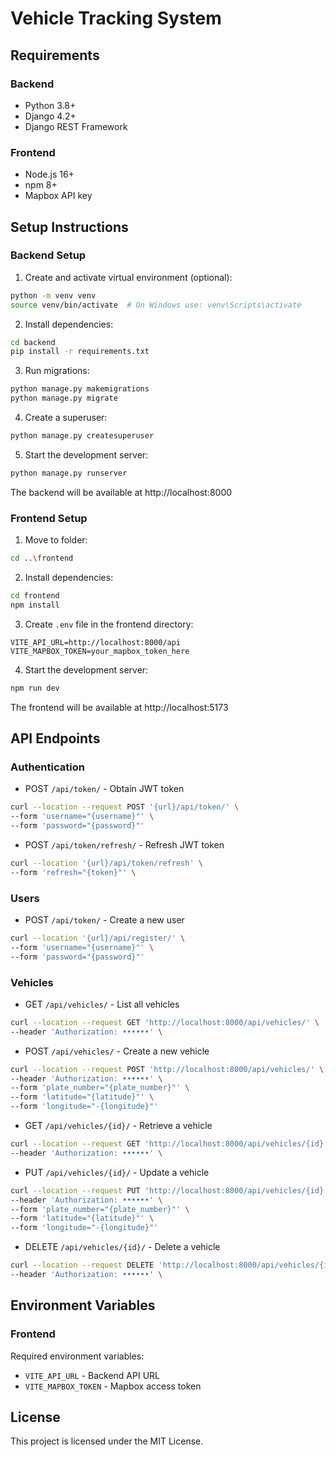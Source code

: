 # Vehicle Tracking System

## Requirements

### Backend
- Python 3.8+
- Django 4.2+
- Django REST Framework

### Frontend
- Node.js 16+
- npm 8+
- Mapbox API key

## Setup Instructions

### Backend Setup

1. Create and activate virtual environment (optional):
```bash
python -m venv venv
source venv/bin/activate  # On Windows use: venv\Scripts\activate
```

2. Install dependencies:
```bash
cd backend
pip install -r requirements.txt
```

3. Run migrations:
```bash
python manage.py makemigrations
python manage.py migrate
```

4. Create a superuser:
```bash
python manage.py createsuperuser
```

5. Start the development server:
```bash
python manage.py runserver
```

The backend will be available at http://localhost:8000

### Frontend Setup

1. Move to folder:
```bash
cd ..\frontend
```

2. Install dependencies:
```bash
cd frontend
npm install
```

3. Create `.env` file in the frontend directory:
```env
VITE_API_URL=http://localhost:8000/api
VITE_MAPBOX_TOKEN=your_mapbox_token_here
```

4. Start the development server:
```bash
npm run dev
```

The frontend will be available at http://localhost:5173

## API Endpoints

### Authentication
- POST `/api/token/` - Obtain JWT token
```bash
curl --location --request POST '{url}/api/token/' \
--form 'username="{username}"' \
--form 'password="{password}"'
```
- POST `/api/token/refresh/` - Refresh JWT token
```bash
curl --location '{url}/api/token/refresh' \
--form 'refresh="{token}"' \
```

### Users
- POST `/api/token/` - Create a new user
```bash
curl --location '{url}/api/register/' \
--form 'username="{username}"' \
--form 'password="{password}"'
```


### Vehicles
- GET `/api/vehicles/` - List all vehicles
```bash
curl --location --request GET 'http://localhost:8000/api/vehicles/' \
--header 'Authorization: ••••••' \
```

- POST `/api/vehicles/` - Create a new vehicle
```bash
curl --location --request POST 'http://localhost:8000/api/vehicles/' \
--header 'Authorization: ••••••' \
--form 'plate_number="{plate_number}"' \
--form 'latitude="{latitude}"' \
--form 'longitude="-{longitude}"'
```

- GET `/api/vehicles/{id}/` - Retrieve a vehicle
```bash
curl --location --request GET 'http://localhost:8000/api/vehicles/{id}' \
--header 'Authorization: ••••••' \
```
- PUT `/api/vehicles/{id}/` - Update a vehicle
```bash
curl --location --request PUT 'http://localhost:8000/api/vehicles/{id}' \
--header 'Authorization: ••••••' \
--form 'plate_number="{plate_number}"' \
--form 'latitude="{latitude}"' \
--form 'longitude="-{longitude}"'
```
- DELETE `/api/vehicles/{id}/` - Delete a vehicle
```bash
curl --location --request DELETE 'http://localhost:8000/api/vehicles/{id}' \
--header 'Authorization: ••••••' \
```

## Environment Variables

### Frontend
Required environment variables:
- `VITE_API_URL` - Backend API URL
- `VITE_MAPBOX_TOKEN` - Mapbox access token


## License

This project is licensed under the MIT License.
